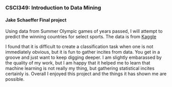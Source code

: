 ### CSCI349: Introduction to Data Mining

#### Jake Schaeffer Final project

Using data from Summer Olympic games of years passed, 
I will attempt to predict the winning countries for select sports.
The data is from [Kaggle](https://www.kaggle.com/the-guardian/olympic-games/data)

I found that it is difficult to create a classification task when one is not immediately obvious, but it is fun to gather incites from data. You get in a groove and just want to keep digging deeper.
I am slightly embarassed by the quality of my work, but I am happy that it helped me to learn that machine learning is not really my thing, but gathering statistical incites certainly is.
Overall I enjoyed this project and the things it has shown me are possible.